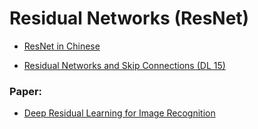 # Residual Networks (ResNet)

- [ResNet in Chinese](https://www.youtube.com/watch?v=bSTCt6vltCM)

- [Residual Networks and Skip Connections (DL 15)](https://www.youtube.com/watch?v=Q1JCrG1bJ-A)

### Paper: 
- [Deep Residual Learning for Image Recognition](https://arxiv.org/abs/1512.03385)
